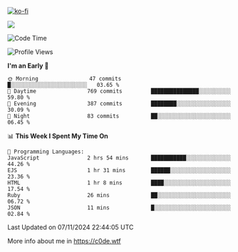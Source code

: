 [![ko-fi](https://ko-fi.com/img/githubbutton_sm.svg)](https://ko-fi.com/Z8Z4Y2LKX)

<a href="https://wakatime.com"><img src="https://wakatime.com/share/@c0dezin/b7f18a7c-ab3a-40b8-8bc7-b1b7bf71f1d6.svg" /></a>

<!--START_SECTION:waka-->
![Code Time](http://img.shields.io/badge/Code%20Time-139%20hrs%2037%20mins-blue)

![Profile Views](http://img.shields.io/badge/Profile%20Views-0-blue)

**I'm an Early 🐤** 

```text
🌞 Morning                47 commits          █░░░░░░░░░░░░░░░░░░░░░░░░   03.65 % 
🌆 Daytime                769 commits         ███████████████░░░░░░░░░░   59.80 % 
🌃 Evening                387 commits         ████████░░░░░░░░░░░░░░░░░   30.09 % 
🌙 Night                  83 commits          ██░░░░░░░░░░░░░░░░░░░░░░░   06.45 % 
```


📊 **This Week I Spent My Time On** 

```text
💬 Programming Languages: 
JavaScript               2 hrs 54 mins       ███████████░░░░░░░░░░░░░░   44.26 % 
EJS                      1 hr 31 mins        ██████░░░░░░░░░░░░░░░░░░░   23.36 % 
HTML                     1 hr 8 mins         ████░░░░░░░░░░░░░░░░░░░░░   17.54 % 
Ruby                     26 mins             ██░░░░░░░░░░░░░░░░░░░░░░░   06.72 % 
JSON                     11 mins             █░░░░░░░░░░░░░░░░░░░░░░░░   02.84 % 
```


 Last Updated on 07/11/2024 22:44:05 UTC
<!--END_SECTION:waka-->

More info about me in https://c0de.wtf
